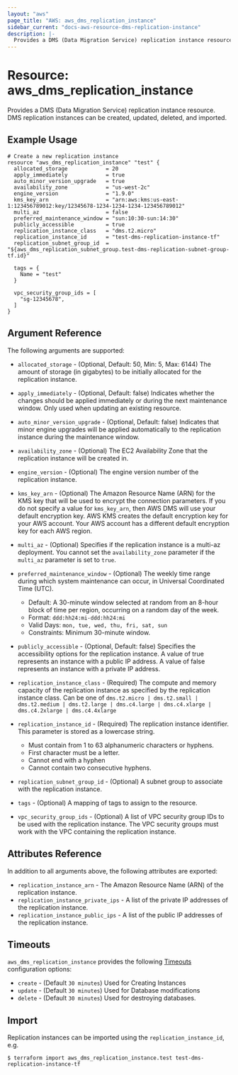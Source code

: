 ```yaml
---
layout: "aws"
page_title: "AWS: aws_dms_replication_instance"
sidebar_current: "docs-aws-resource-dms-replication-instance"
description: |-
  Provides a DMS (Data Migration Service) replication instance resource.
---
```


# Resource: aws_dms_replication_instance

Provides a DMS (Data Migration Service) replication instance resource. DMS replication instances can be created, updated, deleted, and imported.

## Example Usage

```hcl
# Create a new replication instance
resource "aws_dms_replication_instance" "test" {
  allocated_storage            = 20
  apply_immediately            = true
  auto_minor_version_upgrade   = true
  availability_zone            = "us-west-2c"
  engine_version               = "1.9.0"
  kms_key_arn                  = "arn:aws:kms:us-east-1:123456789012:key/12345678-1234-1234-1234-123456789012"
  multi_az                     = false
  preferred_maintenance_window = "sun:10:30-sun:14:30"
  publicly_accessible          = true
  replication_instance_class   = "dms.t2.micro"
  replication_instance_id      = "test-dms-replication-instance-tf"
  replication_subnet_group_id  = "${aws_dms_replication_subnet_group.test-dms-replication-subnet-group-tf.id}"

  tags = {
    Name = "test"
  }

  vpc_security_group_ids = [
    "sg-12345678",
  ]
}
```

## Argument Reference

The following arguments are supported:

* `allocated_storage` - (Optional, Default: 50, Min: 5, Max: 6144) The amount of storage (in gigabytes) to be initially allocated for the replication instance.
* `apply_immediately` - (Optional, Default: false) Indicates whether the changes should be applied immediately or during the next maintenance window. Only used when updating an existing resource.
* `auto_minor_version_upgrade` - (Optional, Default: false) Indicates that minor engine upgrades will be applied automatically to the replication instance during the maintenance window.
* `availability_zone` - (Optional) The EC2 Availability Zone that the replication instance will be created in.
* `engine_version` - (Optional) The engine version number of the replication instance.
* `kms_key_arn` - (Optional) The Amazon Resource Name (ARN) for the KMS key that will be used to encrypt the connection parameters. If you do not specify a value for `kms_key_arn`, then AWS DMS will use your default encryption key. AWS KMS creates the default encryption key for your AWS account. Your AWS account has a different default encryption key for each AWS region.
* `multi_az` - (Optional) Specifies if the replication instance is a multi-az deployment. You cannot set the `availability_zone` parameter if the `multi_az` parameter is set to `true`.
* `preferred_maintenance_window` - (Optional) The weekly time range during which system maintenance can occur, in Universal Coordinated Time (UTC).

    - Default: A 30-minute window selected at random from an 8-hour block of time per region, occurring on a random day of the week.
    - Format: `ddd:hh24:mi-ddd:hh24:mi`
    - Valid Days: `mon, tue, wed, thu, fri, sat, sun`
    - Constraints: Minimum 30-minute window.

* `publicly_accessible` - (Optional, Default: false) Specifies the accessibility options for the replication instance. A value of true represents an instance with a public IP address. A value of false represents an instance with a private IP address.
* `replication_instance_class` - (Required) The compute and memory capacity of the replication instance as specified by the replication instance class. Can be one of `dms.t2.micro | dms.t2.small | dms.t2.medium | dms.t2.large | dms.c4.large | dms.c4.xlarge | dms.c4.2xlarge | dms.c4.4xlarge`
* `replication_instance_id` - (Required) The replication instance identifier. This parameter is stored as a lowercase string.

    - Must contain from 1 to 63 alphanumeric characters or hyphens.
    - First character must be a letter.
    - Cannot end with a hyphen
    - Cannot contain two consecutive hyphens.

* `replication_subnet_group_id` - (Optional) A subnet group to associate with the replication instance.
* `tags` - (Optional) A mapping of tags to assign to the resource.
* `vpc_security_group_ids` - (Optional) A list of VPC security group IDs to be used with the replication instance. The VPC security groups must work with the VPC containing the replication instance.

## Attributes Reference

In addition to all arguments above, the following attributes are exported:

* `replication_instance_arn` - The Amazon Resource Name (ARN) of the replication instance.
* `replication_instance_private_ips` -  A list of the private IP addresses of the replication instance.
* `replication_instance_public_ips` - A list of the public IP addresses of the replication instance.

<a id="timeouts"></a>
## Timeouts

`aws_dms_replication_instance` provides the following
[Timeouts](/docs/configuration/resources.html#timeouts) configuration options:

- `create` - (Default `30 minutes`) Used for Creating Instances
- `update` - (Default `30 minutes`) Used for Database modifications
- `delete` - (Default `30 minutes`) Used for destroying databases.

## Import

Replication instances can be imported using the `replication_instance_id`, e.g.

```
$ terraform import aws_dms_replication_instance.test test-dms-replication-instance-tf
```
